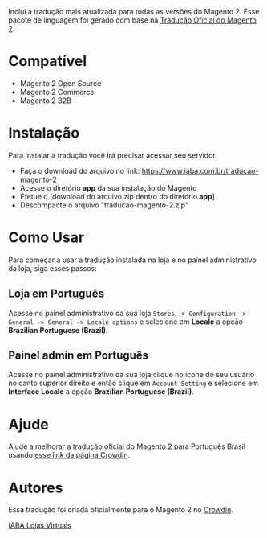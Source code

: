 
Inclui a tradução mais atualizada para todas as versões do Magento 2.
Esse pacote de linguagem foi gerado com base na [Tradução Oficial do Magento 2](https://crowdin.com/project/magento-2/pt-BR).

# Compatível

- Magento 2 Open Source
- Magento 2 Commerce
- Magento 2 B2B

# Instalação

Para instalar a tradução você irá precisar acessar seu servidor.

* Faça o download do arquivo no link: https://www.iaba.com.br/traducao-magento-2
* Acesse o diretório **app** da sua instalação do Magento
* Efetue o [download do arquivo zip dentro do diretorio **app**]
* Descompacte o arquivo "traducao-magento-2.zip"

# Como Usar

Para começar a usar a tradução instalada na loja e no painel administrativo da loja, siga esses passos:

## Loja em Português
Acesse no painel administrativo da sua loja `Stores -> Configuration -> General -> General -> Locale options` e selecione em **Locale** a opção **Brazilian Portuguese (Brazil)**.

## Painel admin em Português
Acesse no painel administrativo da sua loja clique no ícone do seu usuário no canto superior direito e então clique em `Account Setting` e selecione em **Interface Locale** a opção **Brazilian Portuguese (Brazil)**.

# Ajude

Ajude a melhorar a tradução oficial do Magento 2 para Português Brasil usando [esse link da página Crowdin](https://crowdin.com/project/magento-2/pt-BR).

# Autores
Essa tradução foi criada oficialmente para o Magento 2 no [Crowdin](https://crowdin.com/project/magento-2).

[IABA Lojas Virtuais](https://www.iaba.com.br)